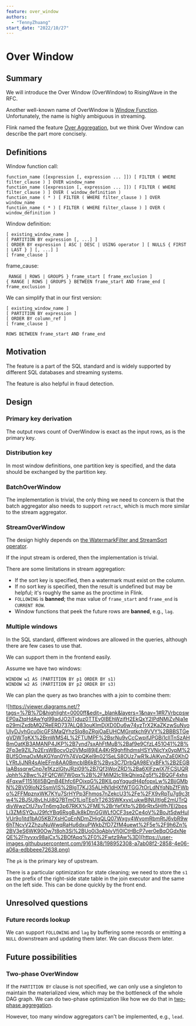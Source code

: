 ```yaml
---
feature: over_window
authors:
  - "TennyZhuang"
start_date: "2022/10/27"
---
```


# Over Window

## Summary

We will introduce the Over Window (OverWindow) to RisingWave in the RFC.

Another well-known name of OverWindow is [Window Function][window_function_wiki]. Unfortunately, the name is highly ambiguous in streaming.

Flink named the feature [Over Aggregation][over_aggregation_flink], but we think Over Window can describe the part more concisely.

[window_function_wiki]: https://en.wikipedia.org/wiki/Window_function_(SQL)#:~:text=In%20SQL%2C%20a%20window%20function,single%20value%20for%20multiple%20rows.
[over_aggregation_flink]: https://nightlies.apache.org/flink/flink-docs-master/docs/dev/table/sql/queries/over-agg/

## Definitions

Window function call:

```plain
function_name ([expression [, expression ... ]]) [ FILTER ( WHERE filter_clause ) ] OVER window_name
function_name ([expression [, expression ... ]]) [ FILTER ( WHERE filter_clause ) ] OVER ( window_definition )
function_name ( * ) [ FILTER ( WHERE filter_clause ) ] OVER window_name
function_name ( * ) [ FILTER ( WHERE filter_clause ) ] OVER ( window_definition )
```

Window definition:

```plain
[ existing_window_name ]
[ PARTITION BY expression [, ...] ]
[ ORDER BY expression [ ASC | DESC | USING operator ] [ NULLS { FIRST | LAST } ] [, ...] ]
[ frame_clause ]
```

frame_cause:

```plain
 RANGE | ROWS | GROUPS } frame_start [ frame_exclusion ]
{ RANGE | ROWS | GROUPS } BETWEEN frame_start AND frame_end [ frame_exclusion ]
```

We can simplify that in our first version:

```plain
[ existing_window_name ]
[ PARTITION BY expression ]
[ ORDER BY column_ref ]
[ frame_clause ]
```

```plain
ROWS BETWEEN frame_start AND frame_end
```

## Motivation

The feature is a part of the SQL standard and is widely supported by different SQL databases and streaming systems.

The feature is also helpful in fraud detection.

## Design

### Primary key derivation

The output rows count of OverWindow is exact as the input rows, as is the primary key.

### Distribution key

In most window definitions, one partition key is specified, and the data should be exchanged by the partition key.

### BatchOverWindow

The implementation is trivial, the only thing we need to concern is that the batch aggregator also needs to support `retract`, which is much more similar to the stream aggregator.

### StreamOverWindow

The design highly depends on [the WatermarkFilter and StreamSort operator](https://github.com/risingwavelabs/rfcs/pull/1).

If the input stream is ordered, then the implementation is trivial.

There are some limitations in stream aggregation:

* If the sort key is specified, then a watermark must exist on the column.
* If no sort key is specified, then the result is undefined but may be helpful; it's roughly the same as the proctime in Flink.
* `FOLLOWING` is **banned**; the max value of `frame_start` and `frame_end` is `CURRENT ROW`.
* Window functions that peek the future rows are **banned**, e.g., `lag`.

### Multiple windows

In the SQL standard, different windows are allowed in the queries, although there are few cases to use that.

We can support them in the frontend easily.

Assume we have two windows:

```plain
WINDOW w1 AS (PARTITION BY p1 ORDER BY s1)
WINDOW w2 AS (PARTITION BY p2 ORDER BY s3)
```

We can plan the query as two branches with a join to combine them:

![https://viewer.diagrams.net/?tags=%7B%7D&highlight=0000ff&edit=_blank&layers=1&nav=1#R7VrbcpswEP0aZtqHdAwYgl99adJO2jTjduz0TTEy0IBEhWzjfH2EkQxY2IPdNMiZvNja1ep29mjZxdbMQZReERD737ALQ83ouKlmDjXD0Du6w74yzTrX2KaZKzwSuNyoUIyDJyhGcu0icGFSMaQYhzSIq8oZRgjOaEUHCMGrqtkch9VVY%2BBBSTGegVDWTgKX%2BrnWMS4L%2FTUMPF%2BsrNu9vCcCwpifJPGBi1cllTnSzAHBmOatKB3AMANP4JKP%2B7ynd7sxAhFtMuB%2Baf9e9CfzL451O41%2B%2Fp3e9ZIL7p2ErsWBocvOz0VMqI89jEA4KrR9ghfIhdmsHSYVNjcYx0ypM%2BUfSOmaOxMsKGYqn0Yh74VpQKel9n021SeLS8OUz7wR1kJAlKynZaE0KhOLYRtJjJNR4sAleEFm8AA0BmcbIB6kB%2Bys3C7DrbQA98EVxBFk%2B2EGBIaABssqrwCnp7e1KzzIGtyJRzi09%2B7Qf3WorZRD%2Ba6XIFzwlX7FCSUQRJphh%2Bwc%2FQfCWl7W0qx%2B%2FMiM2Ic1lIkQhixqZg5f%2BQGF4xhs4FqxwF11516Il5BQmB4Ehfc6POjxqG%2BKILgqYqgudH4pfopxLw%2BjjGMbN%2BV09loN2SsmVIS%2BlgT7KJ35ALHN1dHXfWTGG7tOrLdNYqNbZfFWbo%2FFMpznxWK7KYu7SrHYPp3Fhmos7nZekcU3%2Fe%2FX9vRpTu7g9c3tw4%2BJ5U8vLhUi8Q7BTmO1LiqTEq1rT263SWKxyxLukwBlNUltIgE2mUTrQdiyWwzCtU7svTn6mg3p67RKX%2FME%2BrYefXfp%2B6rRtx5Hlfh7El2bpsLi3ZMiSYQuJ29fcYBq6RsgBJk8kDtnGGWLfOCF3se2Ce4oV%2BoJt5dwHuIVUr9o1jtd1bA05KB7XsHCqEnNDmZHigQLQ07Wxgy4WvomRbmRtJ6vbR9w6hTNcvV2ZhzuNuWwqRaHu6dxuPWkbZfD7ZfM4uewt%2F5e%2F9h6Zn%2BV3eS6WK90Ow7t8oh3Si%2BUo0j3oAblvVfj0lCtHBcP7ver0eBqOGdxNeQE%2Fhyvxv98ajCx%2BOfApq%2F0%2Fwtz9Aw%3D](https://user-images.githubusercontent.com/9161438/198952308-a7ab08f2-2858-4e06-a06a-edbbeee72638.png)

The `pk` is the primary key of upstream.

There is a particular optimization for state cleaning; we need to store the `s1` as the prefix of the right-side state table in the join executor and the same on the left side. This can be done quickly by the front end.

## Unresolved questions

### Future records lookup

We can support `FOLLOWING` and `lag` by buffering some records or emitting a `NULL` downstream and updating them later. We can discuss them later.

## Future possibilities

### Two-phase OverWindow

If the `PARTITION BY` clause is not specified, we can only use a singleton to maintain the materialized view, which may be the bottleneck of the whole DAG graph. We can do two-phase optimization like how we do that in [two-phase aggregation](https://singularity-data.quip.com/KtaRA6CspqRK/RFC-2-Phase-Agg-TopN-Operator-in-Streaming).

However, too many window aggregators can't be implemented, e.g., `lead`.

